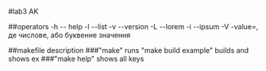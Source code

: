 #lab3 AK

##operators
    -h -- help
    -l --list
    -v --version
    -L --lorem
    -i --ipsum
    -V<N> -value=<N>, де <N> числове, або буквенне значення
    
##makefile description
###"make"
    runs "make build example"
    builds and shows ex
###"make help"
    shows all keys